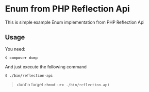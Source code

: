 Enum from PHP Reflection Api
===============

This is simple example Enum implementation from PHP Reflection Api 

Usage
-----

You need:

`$ composer dump`

And just execute the following command

`$ ./bin/reflection-api `

> dont'n forget `chmod u+x ./bin/reflection-api`